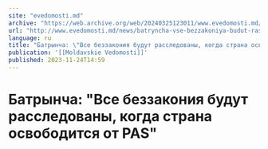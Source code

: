 ```yaml
---
site: "evedomosti.md"
archive: "https://web.archive.org/web/20240325123011/www.evedomosti.md/news/batryncha-vse-bezzakoniya-budut-rassledovany-kogda-strana-os"
url: "http://www.evedomosti.md/news/batryncha-vse-bezzakoniya-budut-rassledovany-kogda-strana-os"
language: ru
title: "Батрынча: \"Все беззакония будут расследованы, когда страна освободится от PAS\""
publication: '[[Moldavskie Vedomosti]]'
published: 2023-11-24T14:59
---
```


# Батрынча: "Все беззакония будут расследованы, когда страна освободится от PAS"

